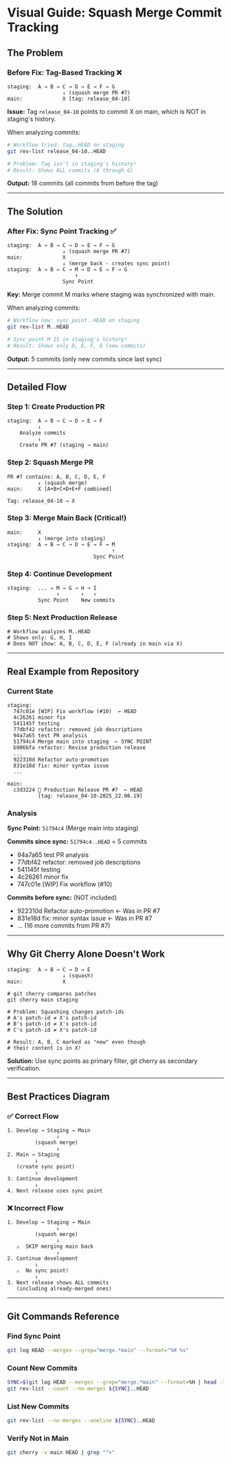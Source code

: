 # Visual Guide: Squash Merge Commit Tracking

## The Problem

### Before Fix: Tag-Based Tracking ❌

```
staging:  A → B → C → D → E → F → G
                  ↓ (squash merge PR #7)
main:             X [tag: release_04-10]
```

**Issue:** Tag `release_04-10` points to commit X on main, which is NOT in staging's history.

When analyzing commits:
```bash
# Workflow tried: tag..HEAD on staging
git rev-list release_04-10..HEAD

# Problem: Tag isn't in staging's history!
# Result: Shows ALL commits (A through G)
```

**Output:** 18 commits (all commits from before the tag)

---

## The Solution

### After Fix: Sync Point Tracking ✅

```
staging:  A → B → C → D → E → F → G
                  ↓ (squash merge PR #7)
main:             X
                  ↓ (merge back - creates sync point)
staging:  A → B → C → M → D → E → F → G
                      ↑
                  Sync Point
```

**Key:** Merge commit M marks where staging was synchronized with main.

When analyzing commits:
```bash
# Workflow now: sync_point..HEAD on staging
git rev-list M..HEAD

# Sync point M IS in staging's history!
# Result: Shows only D, E, F, G (new commits)
```

**Output:** 5 commits (only new commits since last sync)

---

## Detailed Flow

### Step 1: Create Production PR

```
staging:  A → B → C → D → E → F
          ↓
    Analyze commits
          ↓
    Create PR #7 (staging → main)
```

### Step 2: Squash Merge PR

```
PR #7 contains: A, B, C, D, E, F
          ↓ (squash merge)
main:     X [A+B+C+D+E+F combined]
          
Tag: release_04-10 → X
```

### Step 3: Merge Main Back (Critical!)

```
main:     X
          ↓ (merge into staging)
staging:  A → B → C → D → E → F → M
                                  ↑
                            Sync Point
```

### Step 4: Continue Development

```
staging:  ... → M → G → H → I
                ↑       ↑   ↑
          Sync Point    New commits
```

### Step 5: Next Production Release

```
# Workflow analyzes M..HEAD
# Shows only: G, H, I
# Does NOT show: A, B, C, D, E, F (already in main via X)
```

---

## Real Example from Repository

### Current State

```
staging:
  747c01e [WIP] Fix workflow (#10)  ← HEAD
  4c26261 minor fix
  541145f testing
  77dbf42 refactor: removed job descriptions
  94a7a65 test PR analysis
  51794c4 Merge main into staging  ← SYNC POINT
  b906bfa refactor: Revise production release
  ...
  922310d Refactor auto-promotion
  831e18d fix: minor syntax issue
  ...

main:
  c3d3224 🚀 Production Release PR #7  ← HEAD
          [tag: release_04-10-2025_22.06.19]
```

### Analysis

**Sync Point:** `51794c4` (Merge main into staging)

**Commits since sync:** `51794c4..HEAD` = 5 commits
- 94a7a65 test PR analysis
- 77dbf42 refactor: removed job descriptions
- 541145f testing
- 4c26261 minor fix
- 747c01e [WIP] Fix workflow (#10)

**Commits before sync:** (NOT included)
- 922310d Refactor auto-promotion ← Was in PR #7
- 831e18d fix: minor syntax issue ← Was in PR #7
- ... (16 more commits from PR #7)

---

## Why Git Cherry Alone Doesn't Work

```
staging:  A → B → C → D → E
                  ↓ (squash)
main:             X

# git cherry compares patches
git cherry main staging

# Problem: Squashing changes patch-ids
# A's patch-id ≠ X's patch-id
# B's patch-id ≠ X's patch-id
# C's patch-id ≠ X's patch-id

# Result: A, B, C marked as "new" even though
# their content is in X!
```

**Solution:** Use sync points as primary filter, git cherry as secondary verification.

---

## Best Practices Diagram

### ✅ Correct Flow

```
1. Develop → Staging → Main
                ↓
         (squash merge)
                ↓
2. Main → Staging
         ↓
   (create sync point)
         ↓
3. Continue development
         ↓
4. Next release uses sync point
```

### ❌ Incorrect Flow

```
1. Develop → Staging → Main
                ↓
         (squash merge)
                ↓
   ⚠️  SKIP merging main back
                ↓
2. Continue development
         ↓
   ⚠️  No sync point!
         ↓
3. Next release shows ALL commits
   (including already-merged ones)
```

---

## Git Commands Reference

### Find Sync Point
```bash
git log HEAD --merges --grep="merge.*main" --format="%H %s"
```

### Count New Commits
```bash
SYNC=$(git log HEAD --merges --grep="merge.*main" --format=%H | head -1)
git rev-list --count --no-merges ${SYNC}..HEAD
```

### List New Commits
```bash
git rev-list --no-merges --oneline ${SYNC}..HEAD
```

### Verify Not in Main
```bash
git cherry -v main HEAD | grep "^+"
```
